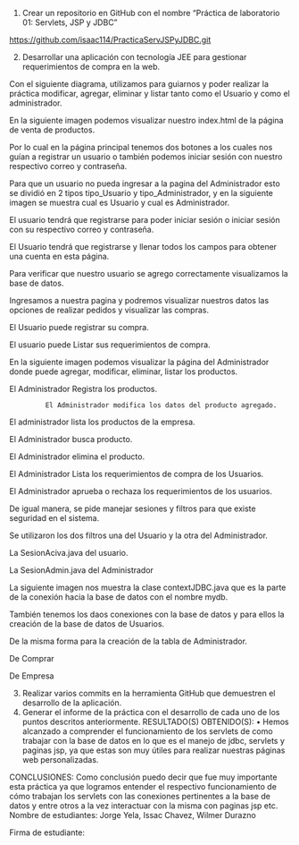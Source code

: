 1.	Crear un repositorio en GitHub con el nombre “Práctica de laboratorio 01: Servlets, JSP y JDBC”
 
https://github.com/isaac114/PracticaServJSPyJDBC.git

2.	Desarrollar una aplicación con tecnología JEE para gestionar requerimientos de compra en la web.
















Con el siguiente diagrama, utilizamos para guiarnos y poder realizar la práctica modificar, agregar, eliminar y listar tanto como el Usuario y como el administrador.
 
En la siguiente imagen podemos visualizar nuestro index.html de la página de venta de productos.

Por lo cual en la página principal tenemos dos botones a los cuales nos guían a registrar un usuario o también podemos iniciar sesión con nuestro respectivo correo y contraseña.

 

Para que un usuario no pueda ingresar a la pagina del Administrador esto se dividió en 2 tipos tipo_Usuario y tipo_Administrador, y en la siguiente imagen se muestra cual es Usuario y cual es Administrador.

 

El usuario tendrá que registrarse para poder iniciar sesión o iniciar sesión con su respectivo correo y contraseña.

El Usuario tendrá que registrarse y llenar todos los campos para obtener una cuenta en esta página.

















Para verificar que nuestro usuario se agrego correctamente visualizamos la base de datos.
 



Ingresamos a nuestra pagina y podremos visualizar nuestros datos las opciones de realizar pedidos y visualizar las compras.

 

El Usuario puede registrar su compra.

   












El usuario puede Listar sus requerimientos de compra.

 



 
















En la siguiente imagen podemos visualizar la página del Administrador donde puede agregar, modificar, eliminar, listar los productos.
 
  











El Administrador Registra los productos.

 

             El Administrador modifica los datos del producto agregado.
 


   

El administrador lista los productos de la empresa.









El Administrador busca producto.















El Administrador elimina el producto.






























El Administrador Lista los requerimientos de compra de los Usuarios.

 


El Administrador aprueba o rechaza los requerimientos de los usuarios.

 










De igual manera, se pide manejar sesiones y filtros para que existe seguridad en el sistema. 

Se utilizaron los dos filtros una del Usuario y la otra del Administrador.


 


La SesionAciva.java del usuario.

 

La SesionAdmin.java del Administrador
 
La siguiente imagen nos muestra la clase contextJDBC.java que es la parte de la conexión hacia la base de datos con el nombre mydb.

 

También tenemos los daos conexiones con la base de datos y para ellos la creación de la base de datos de Usuarios.
 


De la misma forma para la creación de la tabla de Administrador.

 
 






De Comprar
 

De Empresa
 



3.	Realizar varios commits en la herramienta GitHub que demuestren el desarrollo de la aplicación.
4.	Generar el informe de la práctica con el desarrollo de cada uno de los puntos descritos anteriormente.
RESULTADO(S) OBTENIDO(S):
•	Hemos alcanzado a comprender el funcionamiento de los servlets de como trabajar con la base de datos en lo que es el manejo de jdbc, servlets y paginas jsp, ya que estas son muy útiles para realizar nuestras páginas web personalizadas.

CONCLUSIONES: 
Como conclusión puedo decir que fue muy importante esta práctica ya que logramos entender el respectivo funcionamiento de cómo trabajan los servlets con las conexiones pertinentes a la base de datos y entre otros a la vez interactuar con la misma con paginas jsp etc.
Nombre de estudiantes: Jorge Yela, Issac Chavez, Wilmer Durazno

Firma de estudiante:


